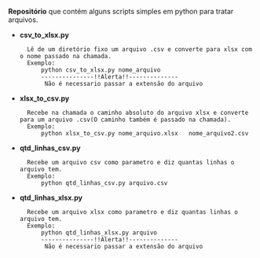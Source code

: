**Repositório** que contém alguns scripts simples em python para tratar arquivos.

- **csv_to_xlsx.py**  
    
        Lê de um diretório fixo um arquivo .csv e converte para xlsx com o nome passado na chamada.
        Exemplo:
            python csv_to_xlsx.py nome_arquivo  
            ---------------!!Alerta!!--------------
             Não é necessario passar a extensão do arquivo
- **xlsx_to_csv.py** 
        
        Recebe na chamada o caminho absoluto do arquivo xlsx e converte para um arquivo .csv(O caminho também é passado na chamada).
        Exemplo:
            python xlsx_to_csv.py nome_arquivo.xlsx   nome_arquivo2.csv 
- **qtd_linhas_csv.py** 

        Recebe um arquivo csv como parametro e diz quantas linhas o arquivo tem.
        Exemplo:
            python qtd_linhas_csv.py arquivo.csv

- **qtd_linhas_xlsx.py** 

        Recebe um arquivo xlsx como parametro e diz quantas linhas o arquivo tem.
        Exemplo:
            python qtd_linhas_xlsx.py arquivo
            ---------------!!Alerta!!--------------
             Não é necessario passar a extensão do arquivo
